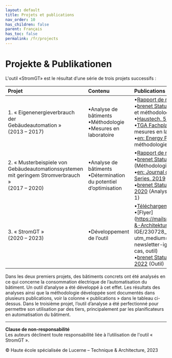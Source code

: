 ```yaml
---
layout: default
title: Projets et publications
nav_order: 10
has_children: false
parent: Français
has_toc: false
permalink: /fr/projects
---
```


# Projekte & Publikationen
L'outil «StromGT» est le résultat d’une série de trois projets successifs :

| Projet  | Contenu | Publications  |
| :---          | :---          | :---          |
| 1.     « Eigenenergieverbrauch der<br>Gebäudeautomation »<br>(2013 – 2017) |•Analyse de bâtiments<br> •Méthodologie<br> •Mesures en laboratoire| •[Rapport de résultats du projet](https://www.bfe.admin.ch/bfe/de/home/news-und-medien/publikationen.exturl.html/aHR0cHM6Ly9wdWJkYi5iZmUuYWRtaW4uY2gvZGUvcHVibGljYX/Rpb24vZG93bmxvYWQvODMwNw==.html)<br>•[brenet Status-Seminar, 2016](https://zenodo.org/record/2590938) (Analyse et méthodologie)<br>•[Haustech, 5 2016](https://www.hslu.ch/-/media/campus/common/files/dokumente/ta/ta%20forschung/zig/zig%20berichte/ht5%20040%20extra%20gebaeudeautomation.pdf?la=de-ch.) (Analyse)<br>•[TGA Fachplaner, 11 2016](http://service.gentnerverlag.de/download/pdf/tga/Hslu.pdf) (Analyse et mesures en laboratoire)<br>•[en: Energy Procedia, 2017](https://www.sciencedirect.com/science/article/pii/S1876610217329284?via%253Dihub) (Analyse et méthodologie) |
| 2.     « Musterbeispiele von Gebäudeautomationssystemen<br> mit geringem Stromverbrauch »<br>(2017 – 2020) |•Analyse de bâtiments<br>•Détermination du potentiel d’optimisation| •[Rapport de résultats du projet](https://www.bfe.admin.ch/bfe/de/home/news-und-medien/publikationen.exturl.html/aHR0cHM6Ly9wdWJkYi5iZmUuYWRtaW4uY2gvZGUvcHVibGljYX/Rpb24vZG93bmxvYWQvMTAzMDQ=.html)<br>•[brenet Status-Seminar, 2018](https://zenodo.org/record/2589957) (Méthodologie)<br>•[en: Journal of Physics: Conference Series, 2019](https://iopscience.iop.org/article/10.1088/1742-6596/1343/1/012125) (Méthodologie)<br>•[brenet Status-Seminar, S. 80-89, 2020](https://zenodo.org/record/3900180) (Analyse du bâtiment Roche Bau 1)|
| 3. « StromGT »<br>(2020 – 2023) |•Développement de l’outil| •[Téléchargement de l’outil](https://hslu-ige-laes.github.io/StromGTPublic/de) <br>•[Flyer](https://mailspace.hslu.ch/T&A_Technik-&-Architektur/IGE/Newsletter IGE/230728_Poster_StromGT.pdf?utm_medium=email&utm_source=ta-newsletter-ige_nl) (Projets, étude de cas, outil)<br>•[brenet Status-Seminar, S. 44-51, 2022](https://zenodo.org/record/6798164) (Outil)<br> |

Dans les deux premiers projets, des bâtiments concrets ont été analysés en ce qui concerne la consommation électrique de l’automatisation du bâtiment. Un outil d’analyse a été développé à cet effet. Les résultats des analyses ainsi que la méthodologie développée sont documentés dans plusieurs publications, voir la colonne « publications » dans le tableau ci-dessus.
Dans le troisième projet, l’outil d’analyse a été perfectionné pour permettre son utilisation par des tiers, principalement par les planificateurs en automatisation du bâtiment.



<hr>

**Clause de non-responsabilité**<br>
Les auteurs déclinent toute responsabilité liée à l’utilisation de l'outil « StromGT ».

© Haute école spécialisée de Lucerne – Technique & Architecture, 2023
